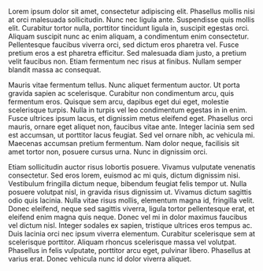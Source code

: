 Lorem ipsum dolor sit amet, consectetur adipiscing elit. Phasellus mollis nisi at orci malesuada sollicitudin. Nunc nec ligula ante. Suspendisse quis mollis elit. Curabitur tortor nulla, porttitor tincidunt ligula in, suscipit egestas orci. Aliquam suscipit nunc ac enim aliquam, a condimentum enim consectetur. Pellentesque faucibus viverra orci, sed dictum eros pharetra vel. Fusce pretium eros a est pharetra efficitur. Sed malesuada diam justo, a pretium velit faucibus non. Etiam fermentum nec risus at finibus. Nullam semper blandit massa ac consequat.

Mauris vitae fermentum tellus. Nunc aliquet fermentum auctor. Ut porta gravida sapien ac scelerisque. Curabitur non condimentum arcu, quis fermentum eros. Quisque sem arcu, dapibus eget dui eget, molestie scelerisque turpis. Nulla in turpis vel leo condimentum egestas in in enim. Fusce ultrices ipsum lacus, et dignissim metus eleifend eget. Phasellus orci mauris, ornare eget aliquet non, faucibus vitae ante. Integer lacinia sem sed est accumsan, ut porttitor lacus feugiat. Sed vel ornare nibh, ac vehicula mi. Maecenas accumsan pretium fermentum. Nam dolor neque, facilisis sit amet tortor non, posuere cursus urna. Nunc in dignissim orci.

Etiam sollicitudin auctor risus lobortis posuere. Vivamus vulputate venenatis consectetur. Sed eros lorem, euismod ac mi quis, dictum dignissim nisi. Vestibulum fringilla dictum neque, bibendum feugiat felis tempor ut. Nulla posuere volutpat nisl, in gravida risus dignissim ut. Vivamus dictum sagittis odio quis lacinia. Nulla vitae risus mollis, elementum magna id, fringilla velit. Donec eleifend, neque sed sagittis viverra, ligula tortor pellentesque erat, et eleifend enim magna quis neque. Donec vel mi in dolor maximus faucibus vel dictum nisl. Integer sodales ex sapien, tristique ultrices eros tempus ac. Duis lacinia orci nec ipsum viverra elementum. Curabitur scelerisque sem at scelerisque porttitor. Aliquam rhoncus scelerisque massa vel volutpat. Phasellus in felis vulputate, porttitor arcu eget, pulvinar libero. Phasellus at varius erat. Donec vehicula nunc id dolor viverra aliquet.
